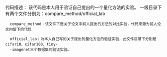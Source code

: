 代码描述：
       该代码是本人用于验证自己提出的一个量化方法的实验。
       一级目录下有两个文件分别为：compare_method/official_lab
       
      compare_method：该文件下是关于论文中前人提出的方法的对比实验，代码来源为前人论文内留下的代码
      
      official_lab：为本人自己写的关于提出的量化方法的验证实验，此文件目录下分别是cifar10、cifar100、tiny-
      -imagenet三个数据集的验证实验。
